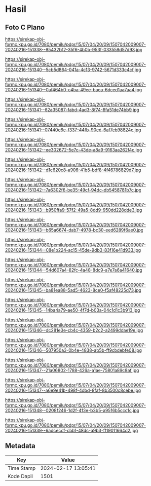 # Hasil

## Foto C Plano

https://sirekap-obj-formc.kpu.go.id/7080/pemilu/pdpr/15/07/04/20/09/1507042009007-20240216-151338--85432b12-35f6-4b0b-953f-033558d57d93.jpg

https://sirekap-obj-formc.kpu.go.id/7080/pemilu/pdpr/15/07/04/20/09/1507042009007-20240216-151340--5cb5d864-041a-4c13-9742-5671d333c4cf.jpg

https://sirekap-obj-formc.kpu.go.id/7080/pemilu/pdpr/15/07/04/20/09/1507042009007-20240216-151340--0af464b0-c4ba-49ee-baea-6dced1aa7aa4.jpg

https://sirekap-obj-formc.kpu.go.id/7080/pemilu/pdpr/15/07/04/20/09/1507042009007-20240216-151341--62a35087-fabd-4ad3-8f74-8fa51de74bb9.jpg

https://sirekap-obj-formc.kpu.go.id/7080/pemilu/pdpr/15/07/04/20/09/1507042009007-20240216-151341--07440e6e-f337-44fb-90ed-6af7eb98824c.jpg

https://sirekap-obj-formc.kpu.go.id/7080/pemilu/pdpr/15/07/04/20/09/1507042009007-20240216-151342--ee302672-5e7c-43de-a8a9-9163aa262f4c.jpg

https://sirekap-obj-formc.kpu.go.id/7080/pemilu/pdpr/15/07/04/20/09/1507042009007-20240216-151342--d1c620c8-a906-41b5-bdf8-4f46786829d7.jpg

https://sirekap-obj-formc.kpu.go.id/7080/pemilu/pdpr/15/07/04/20/09/1507042009007-20240216-151342--7a6302f6-be35-49cf-94dc-db5458781b7c.jpg

https://sirekap-obj-formc.kpu.go.id/7080/pemilu/pdpr/15/07/04/20/09/1507042009007-20240216-151343--b950ffa9-57f2-49a5-8dd9-950dd228dde3.jpg

https://sirekap-obj-formc.kpu.go.id/7080/pemilu/pdpr/15/07/04/20/09/1507042009007-20240216-151343--b65a6674-dab7-4978-bc30-eed6289f6ae0.jpg

https://sirekap-obj-formc.kpu.go.id/7080/pemilu/pdpr/15/07/04/20/09/1507042009007-20240216-151344--08e1b224-ac15-45de-9db3-83f16e41d933.jpg

https://sirekap-obj-formc.kpu.go.id/7080/pemilu/pdpr/15/07/04/20/09/1507042009007-20240216-151344--54d607a4-82fc-4a48-8dc9-a7e7a6a41640.jpg

https://sirekap-obj-formc.kpu.go.id/7080/pemilu/pdpr/15/07/04/20/09/1507042009007-20240216-151345--ba81ea88-5ad5-4623-8ce0-f5af48225d73.jpg

https://sirekap-obj-formc.kpu.go.id/7080/pemilu/pdpr/15/07/04/20/09/1507042009007-20240216-151345--14ba4a79-ae50-4f7d-b03a-04c1d1c3b913.jpg

https://sirekap-obj-formc.kpu.go.id/7080/pemilu/pdpr/15/07/04/20/09/1507042009007-20240216-151346--dc281e3e-cb4c-4359-b2c2-a2499ddae19e.jpg

https://sirekap-obj-formc.kpu.go.id/7080/pemilu/pdpr/15/07/04/20/09/1507042009007-20240216-151346--507950a3-0b4e-4838-ab5b-ff9cbdebfe08.jpg

https://sirekap-obj-formc.kpu.go.id/7080/pemilu/pdpr/15/07/04/20/09/1507042009007-20240216-151347--21a06802-1788-426a-a1ae-75801a89c8af.jpg

https://sirekap-obj-formc.kpu.go.id/7080/pemilu/pdpr/15/07/04/20/09/1507042009007-20240216-151347--a6e9e41b-498f-4dbd-8faf-8b3500c8cebe.jpg

https://sirekap-obj-formc.kpu.go.id/7080/pemilu/pdpr/15/07/04/20/09/1507042009007-20240216-151348--0208f246-1d2f-413e-b3b5-a9516b5ccc1c.jpg

https://sirekap-obj-formc.kpu.go.id/7080/pemilu/pdpr/15/07/04/20/09/1507042009007-20240216-151339--6adceccf-cbb1-48dc-a9b3-ff19011664d2.jpg


## Metadata

| Key        | Value               |
| ---------- | ------------------- |
| Time Stamp | 2024-02-17 13:05:41 |
| Kode Dapil | 1501                |



